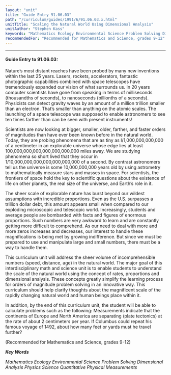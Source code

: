 ```yaml
---
layout: "unit"
title: "Guide Entry 91.06.03"
path: "/curriculum/guides/1991/6/91.06.03.x.html"
unitTitle: "Scaling the Natural World Using Dimensional Analysis"
unitAuthor: "Stephen Kass"
keywords: "Mathematics Ecology Environmental Science Problem Solving Dimensional Analysis Physics Science Quantitative Physical Measurements"
recommendedFor: "Recommended for Mathematics and Science, grades 9-12"
---
```

<body>
<hr/>
 <h4>
  Guide Entry to 91.06.03:
 </h4>
 Nature’s most distant reaches have been probed by many new inventions within the last 25 years.  Lasers, rockets, accelerators, fantastic photographic capabilities combined with space telescopes have tremendously expanded our vision of what surrounds us.  In 20 years computer scientists have gone from speaking in terms of milliseconds (thousandths of seconds), to nanoseconds (billionths of a seconds). Physicists can detect gravity waves by an amount of a million trillion smaller than an electron.  That’s smaller than anything on the atomic scales.  The launching of a space telescope was supposed to enable astronomers to see ten times farther than can be seen with present instruments!
 <p>
  Scientists are now looking at bigger, smaller, older, farther, and faster orders of magnitudes than have ever been known before in the natural world.  Today, they are probing phenomena that are as tiny as l/1,000,000,000,000 of a centimeter in an explorable universe whose edge lies at least 100,000,000,000,000,000,000,000 miles away.  We are studying phenomena so short lived that they occur in 1/10,000,000,000,000,000,000,000 of a second.  By contrast astronomers tell us the universe is some 10,000,000,000 years old by using astrometry to mathematically measure stars and masses in space.  For scientists, the frontiers of space hold the key to scientific questions about the existence of life on other planets, the real size of the universe, and Earth’s role in it.
 </p>
 <p>
  The sheer scale of explorable nature has burst beyond our wildest assumptions with incredible proportions.  Even as the U.S. surpasses a trillion dollar debt, this amount appears small when compared to our exploding microscopic and telescopic world.  Increasingly, students and average people are bombarded with facts and figures of enormous proportions.  Such numbers are very awkward to learn and are constantly getting more difficult to comprehend.  As our need to deal with more and more zeros increases and decreases, our interest to handle these magnifications is being met by growing indifference.  But since we must be prepared to use and manipulate large and small numbers, there must be a way to handle them.
 </p>
 <p>
  This curriculum unit will address the sheer volume of incomprehensible numbers (speed, distance, age) in the natural world.  The major goal of this interdisciplinary math and science unit is to enable students to understand the scale of the natural world using the concept of rates, proportions and dimensional analysis.  These concepts greatly simplify the learning process for orders of magnitude problem solving in an innovative way.  This curriculum should help clarify thoughts about the magnificent scale of the rapidly changing natural world and human beings place within it.
 </p>
 <p>
  In addition, by the end of this curriculum unit, the student will be able to calculate problems such as the following: Measurements indicate that the continents of Europe and North America are separating (plate tectonics) at the rate of about 2 centimeters per year.  If Columbus could repeat his famous voyage of 1492, about how many feet or yards must he travel further?
 </p>
 <p>
  (Recommended for Mathematics and Science, grades 9-12)
 </p>
<p>
  <b>
   <i>
    Key Words
   </i>
  </b>
  <br/>
 </p>
 <p>
  <i>
   Mathematics Ecology Environmental Science Problem Solving Dimensional Analysis Physics Science Quantitative Physical Measurements
  </i>
 </p>

</body>